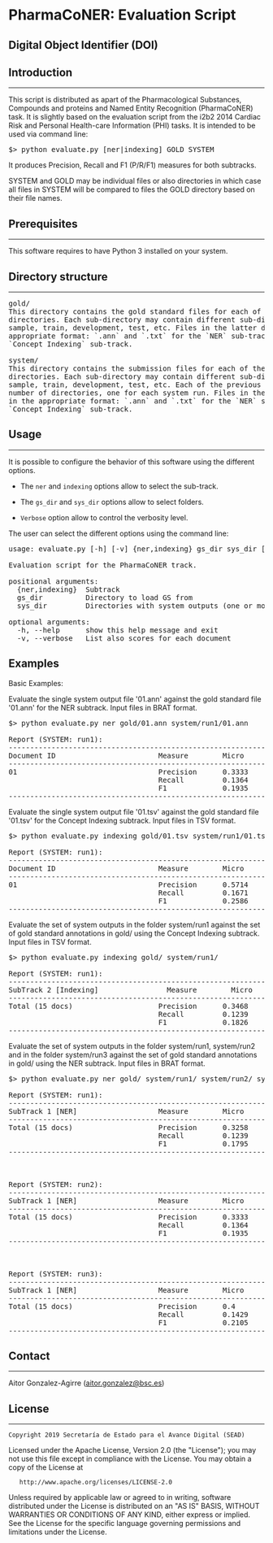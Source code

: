 # PharmaCoNER: Evaluation Script

## Digital Object Identifier (DOI)


## Introduction
------------

This script is distributed as apart of the Pharmacological Substances, Compounds 
and proteins and Named Entity Recognition (PharmaCoNER) task. It is slightly based 
on the evaluation script from the i2b2 2014 Cardiac Risk and Personal Health-care 
Information (PHI) tasks. It is intended to be used via command line:

<pre>
$> python evaluate.py [ner|indexing] GOLD SYSTEM
</pre>

It produces Precision, Recall and F1 (P/R/F1) measures for both subtracks.

SYSTEM and GOLD may be individual files or also directories in which case all files in 
SYSTEM will be compared to files the GOLD directory based on their file names.


## Prerequisites
-------------

This software requires to have Python 3 installed on your system.


## Directory structure
-------------------

<pre>
gold/
This directory contains the gold standard files for each of the sub-tracks, in separated
directories. Each sub-directory may contain different sub-directories for each data set: 
sample, train, development, test, etc. Files in the latter directories must be in the 
appropriate format: `.ann` and `.txt` for the `NER` sub-track, and `.tsv` for 
`Concept Indexing` sub-track. 

system/
This directory contains the submission files for each of the sub-tracks, in separated
directories. Each sub-directory may contain different sub-directories for each data set: 
sample, train, development, test, etc. Each of the previous directories may contain any 
number of directories, one for each system run. Files in the latter directories must be 
in the appropriate format: `.ann` and `.txt` for the `NER` sub-track, and `.tsv` for 
`Concept Indexing` sub-track.
</pre> 


## Usage
-----


It is possible to configure the behavior of this software using the different options.

  - The `ner` and `indexing` options allow to select the sub-track.

  - The `gs_dir` and `sys_dir` options allow to select folders.
  
  - `Verbose` option allow to control the verbosity level.


The user can select the different options using the command line:

<pre>
usage: evaluate.py [-h] [-v] {ner,indexing} gs_dir sys_dir [sys_dir ...]

Evaluation script for the PharmaCoNER track.

positional arguments:
  {ner,indexing}  Subtrack
  gs_dir          Directory to load GS from
  sys_dir         Directories with system outputs (one or more)

optional arguments:
  -h, --help      show this help message and exit
  -v, --verbose   List also scores for each document
</pre>


## Examples

Basic Examples:

Evaluate the single system output file '01.ann' against the gold standard file '01.ann'
for the NER subtrack. Input files in BRAT format.

<pre>
$> python evaluate.py ner gold/01.ann system/run1/01.ann

Report (SYSTEM: run1):
------------------------------------------------------------
Document ID                        Measure        Micro
------------------------------------------------------------
01                                 Precision      0.3333 
                                   Recall         0.1364              
                                   F1             0.1935              
------------------------------------------------------------
</pre>


Evaluate the single system output file '01.tsv' against the gold standard file '01.tsv' 
for the Concept Indexing subtrack. Input files in TSV format.

<pre>
$> python evaluate.py indexing gold/01.tsv system/run1/01.tsv

Report (SYSTEM: run1):
------------------------------------------------------------
Document ID                        Measure        Micro
------------------------------------------------------------
01                                 Precision      0.5714 
                                   Recall         0.1671             
                                   F1             0.2586              
------------------------------------------------------------
</pre>


Evaluate the set of system outputs in the folder system/run1 against the set of gold 
standard annotations in gold/ using the Concept Indexing subtrack. Input files in TSV 
format.

<pre>
$> python evaluate.py indexing gold/ system/run1/

Report (SYSTEM: run1):
------------------------------------------------------------
SubTrack 2 [Indexing]                Measure        Micro
------------------------------------------------------------
Total (15 docs)                    Precision      0.3468
                                   Recall         0.1239              
                                   F1             0.1826              
------------------------------------------------------------
</pre>


Evaluate the set of system outputs in the folder system/run1, system/run2 and in the 
folder system/run3 against the set of gold standard annotations in gold/ using the NER
subtrack. Input files in BRAT format.

<pre>
$> python evaluate.py ner gold/ system/run1/ system/run2/ system/run3/

Report (SYSTEM: run1):
------------------------------------------------------------
SubTrack 1 [NER]                   Measure        Micro
------------------------------------------------------------
Total (15 docs)                    Precision      0.3258 
                                   Recall         0.1239              
                                   F1             0.1795              
------------------------------------------------------------


                                                                      
Report (SYSTEM: run2):
------------------------------------------------------------
SubTrack 1 [NER]                   Measure        Micro
------------------------------------------------------------
Total (15 docs)                    Precision      0.3333 
                                   Recall         0.1364              
                                   F1             0.1935              
------------------------------------------------------------


                                                                      
Report (SYSTEM: run3):
------------------------------------------------------------
SubTrack 1 [NER]                   Measure        Micro
------------------------------------------------------------
Total (15 docs)                    Precision      0.4
                                   Recall         0.1429              
                                   F1             0.2105              
------------------------------------------------------------
</pre>


## Contact
------

Aitor Gonzalez-Agirre (aitor.gonzalez@bsc.es)


## License
-------

    Copyright 2019 Secretaría de Estado para el Avance Digital (SEAD)

Licensed under the Apache License, Version 2.0 (the "License"); you may 
not use this file except in compliance with the License. You may obtain a 
copy of the License at

       http://www.apache.org/licenses/LICENSE-2.0

Unless required by applicable law or agreed to in writing, software
distributed under the License is distributed on an "AS IS" BASIS,
WITHOUT WARRANTIES OR CONDITIONS OF ANY KIND, either express or implied.
See the License for the specific language governing permissions and
limitations under the License.

